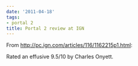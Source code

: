 ```yaml
---
date: '2011-04-18'
tags:
- portal 2
title: Portal 2 review at IGN
---
```


From http://pc.ign.com/articles/116/1162215p1.html:

Rated an effusive 9.5/10 by Charles Onyett.
